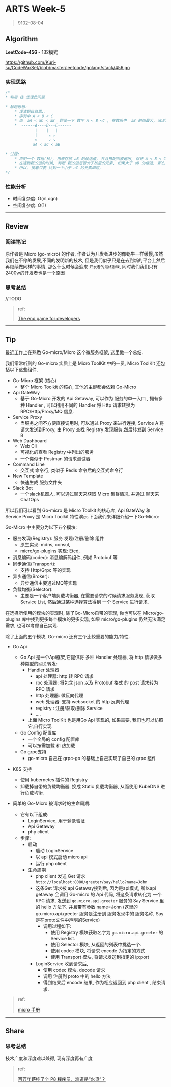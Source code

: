 # ARTS Week-5

> 9102-08-04

## Algorithm

**LeetCode-456** - 132模式

https://github.com/Kuri-su/CodeWarSet/blob/master/leetcode/golang/stack/456.go

### 实现思路

```go
/*
* 利用 栈 处理此问题

* 解题思想:
    * 理清题目意思..
    * 序列中 A < B < C
    * 值  aA < aC < aB  翻译一下 数字 A < B <C , 在数组中  aB 的值最大, aC的值小于 aB , 但是大于aA
    *  ------A----B---C------
             |    |   |
             |     ↘ ↙
             v     ↙ ↘
            aA < aC < aB

* 过程:
    * 声明一个 数组(栈), 用来存放 aB 的候选值, 并且搭配倒叙遍历, 保证 A < B < C 的关系
    * 在遇到新的值的时候, 判断 新的值是否大于栈里的元素, 如果大于 aB 的候选, 那么说明这个候选不适合, 淘汰掉, 给 aC, 也就是 last, 这里也就隐含了 aB stack > aC
    * 所以, 接着只要 找到一个小于 aC 的元素即可,
*/
```

### 性能分析

* 时间复杂度: O(nLogn)
* 空间复杂度: O(1)

----

## Review

### 阅读笔记

原作者是 Micro (go-micro) 的作者, 作者认为开发者进步的像蜗牛一样缓慢,虽然我们在不停的发展,不同的发明新的技术, 但是我们似乎只是在去到新的平台上然后再继续做同样的事情, 那么什么时候会迎来 `开发者的最终游戏`, 同时我们我们只有2400w的开发者也是一个原因

### 思考总结

//TODO

> ref:
>
> [The end game for developers](https://micro.mu/blog/2019/06/13/the-developer-end-game.html)

----

## Tip

最近工作上在熟悉 Go-micro/Micro 这个微服务框架, 这里做一个总结.

我们常常听到的 Go-micro 实质上是 Micro ToolKit 中的一员, Micro ToolKit 还包括以下这些组件, 

* Go-Micro 框架 (核心)
    * 整个 Micro Toolkit 的核心, 其他的主键都会依赖 Go-Micro
* Api GateWay
    * 基于 Go-Micro 开发的 Api Getaway, 可以作为 服务的单一入口 , 拥有多种 Handler , 可以利用不同的 Handler  将 Http 请求转换为 RPC/Http/Proxy/MQ 信息.
* Service Proxy
    * 当服务之间不方便直接调用时, 可以通过 Proxy 来进行连接, Service A 将 请求发送到Proxy, 由 Proxy 查找 Registry 发现服务,然后转发到 Service B
* Web Dashboard
    * Web Cli
    * 可视化的查看 Registry 中列出的服务
    * 一个类似于 Postman 的请求测试器
* Command Line
    * 交互式 命令行, 类似于 Redis 命令后的交互式命令行
* New Template
    * 快速生成 服务文件夹
* Slack Bot
    * 一个slack机器人, 可以通过聊天来获取 Micro 集群情况, 并通过 聊天来 ChatOps


所以我们可以看到 Go-micro 是 Micro Toolkit 的核心库, Api GateWay 和 Service Proxy 是 Micro Toolkit 特性演示.下面我们来详细介绍一下Go-Micro:

Go-Micro 中主要分为以下五个模块:
* 服务发现(Registry): 服务 发现/注册/删除 组件
    * 原生实现: mdns, consul, 
    * micro/go-plugins 实现: Etcd,   
* 消息编码(codec): 消息编解码组件, 例如 Protobuf 等
* 同步通信(Transport):
    * 支持 Http/Grpc 等的实现
* 异步通信(Broker): 
    * 异步通信主要通过MQ等实现
* 负载均衡(Selector):
    * 主要是一个客户端负载均衡器, 在需要请求的时候请求服务发现, 获取 Service List, 然后通过某种选择算法得到 一个 Service 进行请求.
    
在选择所使用的模块的实现时, 除了Go-Micro自带的实现, 你也可以在 Micro/go-plugins 库中找到更多每个模块的更多实现, 如果 micro/go-plugins 仍然无法满足需求, 也可以考虑自己实现.

除了上面的五个模块, Go-micro 还有三个比较重要的能力/特性.

* Go Api
    * Go Api 是一个Api框架,它提供将 多种 Handler 处理器, 将 http 请求做多种类型的网关转发:
        * Handler 处理器
            * api 处理器: http 转 RPC 请求
            * rpc 处理器: 将包含 json 以及 Protobuf 格式 的 post 请求转为 RPC 请求
            * http 处理器: 做反向代理
            * web 处理器: 支持 websocket 的 http 反向代理
            * registry : 注册/获取/删除 Service
            * ....
        * 上面 Micro ToolKit 也是用Go Api 实现的, 如果需要, 我们也可以仿照它,自行实现
    * Go Config 配置库
        * 一个全局的 config 配置库
        * 可以按需加载 和 热加载
    * Go grpc支持
        * go-micro 自己在 grpc-go 的基础上自己实现了自己的 grpc 组件

* K8S 支持
    * 使用 kubernetes 插件的 Registry
    * 卸载掉自带的负载均衡器, 换成 Static 负载均衡器, 从而使用 KubeDNS 进行负载均衡.
    
* 简单的 Go-Micro 被请求时的生命周期:
    * 它有以下组成:
        * LoginService, 用于登录验证
        * Api Getaway
        * php client 
    * 步骤:
        * 启动
            * 启动 LoginService
            * 以 api 模式启动 micro api
            * 运行 php client
        * 生命周期
            * php client 发送 Get 请求 `http://localhost:8080/greeter/say/hello?name=John`
            * 这条Get 请求被 api Getaway接到后, 因为是api模式, 所以api getaway 会调用 Go-micro 的 Api 代码, 将这条请求转化为 一个 RPC 请求, 发送到 `go.micro.api.greeter` 服务的 Say Service 里的 hello 方法下. 并且带有参数 name=John (这里的 go.micro.api.greeter 服务是注册到 服务发现中的 服务名称, Say 是在proto文件中声明的Service)  
                * 调用过程如下:
                    * 使用 Registry 模块获取名字为 `go.micro.api.greeter` 的 Service list.
                    * 使用 Selector 模块, 从返回的列表中挑选一个.
                    * 使用 codec 模块, 将请求 encode 为指定的方式
                    * 使用 Transport 模块, 将请求发送到指定的 ip:port
            * LoginService 收到请求后, 
                * 使用 codec 模块, decode 请求
                * 调用 注册到 proto 中的 hello 方法
                * 得到结果后 encode 结果, 作为相应返回到 php client , 结束请求. 
            

> ref:
>
> [micro 手册](https://micro.mu/docs/cn)

----

## Share

### 思考总结

技术广度和深度难以兼得, 现有深度再有广度

> ref:
>
> [百万年薪挖了个 P8 程序员，难道是“水货”？](https://www.infoq.cn/article/09cjC29-YZf3Luo3vQDE)
